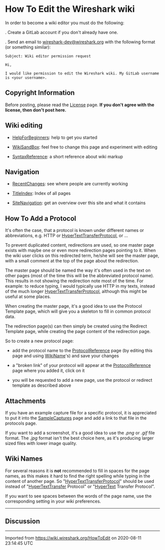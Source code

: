 # How To Edit the Wireshark wiki

In order to become a wiki editor you must do the following:

. Create a GitLab account if you don't already have one.

. Send an email to wireshark-dev@wireshark.org with the following format (or something similar):
```
Subject: Wiki editor permission request

Hi,

I would like permission to edit the Wireshark wiki. My GitLab username is <your username>.
```

## Copyright Information

Before posting, please read the [License](/License) page. **If you don't agree with the license, then don't post here.**

## Wiki editing

  - [HelpForBeginners](/HelpForBeginners): help to get you started

  - [WikiSandBox](/WikiSandBox): feel free to change this page and experiment with editing

  - [SyntaxReference](/SyntaxReference): a short reference about wiki markup

## Navigation

  - [RecentChanges](/RecentChanges): see where people are currently working

  - [TitleIndex](/TitleIndex): Index of all pages

  - [SiteNavigation](/SiteNavigation): get an overview over this site and what it contains

## How To Add a Protocol

It's often the case, that a protocol is known under different names or abbreviations, e.g. HTTP or [HyperTextTransferProtocol](/HyperTextTransferProtocol), or ...

To prevent duplicated content, redirections are used, so one master page exists with maybe one or even more redirection pages pointing to it. When the wiki user clicks on this redirected term, he/she will see the master page, with a small comment at the top of the page about the redirection.

The master page should be named the way it's often used in the text on other pages (most of the time this will be the abbreviated protocol name). This results in not showing the redirection note most of the time. For example: to reduce typing, I would typically use HTTP in my texts, instead of the much longer [HyperTextTransferProtocol](/HyperTextTransferProtocol), although this might be useful at some places.

When creating the master page, it's a good idea to use the Protocol Template page, which will give you a skeleton to fill in common protocol data.

The redirection page(s) can then simply be created using the Redirect Template page, while creating the page content of the redirection page.

So to create a new protocol page:

  - add the protocol name to the [ProtocolReference](/ProtocolReference) page (by editing this page and using [WikiName](/WikiName)'s) and save your changes

  - a "broken link" of your protocol will appear at the [ProtocolReference](/ProtocolReference) page where you added it, click on it

  - you will be requested to add a new page, use the protocol or redirect template as described above

## Attachments

If you have an example capture file for a specific protocol, it is appreciated to put it into the [SampleCaptures](/SampleCaptures) page and add a link to that file in the protocols page.

If you want to add a screenshot, it's a good idea to use the *.png* or *.gif* file format. The *.jpg* format isn't the best choice here, as it's producing larger sized files with lower image quality.

## Wiki Names

For several reasons it is **not** recommended to fill in spaces for the page names, as this makes it hard to find the right spelling while typing in the content of another page. So "[HyperTextTransferProtocol](/HyperTextTransferProtocol)" should be used instead of "[HyperTextTransfer](/HyperTextTransfer) Protocol" or "[HyperText](/HyperText) Transfer Protocol".

If you want to see spaces between the words of the page name, use the corresponding setting in your wiki preferences.

-----

## Discussion

---

Imported from https://wiki.wireshark.org/HowToEdit on 2020-08-11 23:14:45 UTC
